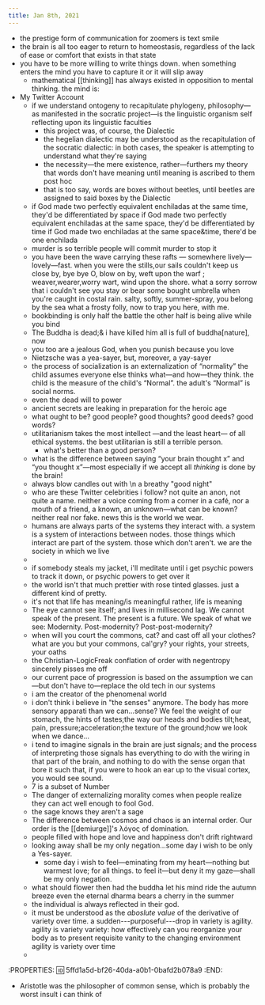 ```yaml
---
title: Jan 8th, 2021
---
```

- the prestige form of communication for zoomers is text smile
- the brain is all too eager to return to homeostasis, regardless of the lack of ease or comfort that exists in that state
- you have to be more willing to write things down. when something enters the mind you have to capture it or it will slip away
  - mathematical [[thinking]] has always existed in opposition to mental thinking. the mind is:
- My Twitter Account
  - if we understand ontogeny to recapitulate phylogeny, philosophy—as manifested in the socratic project—is the linguistic organism self reflecting upon its linguistic faculties
    - this project was, of course, the Dialectic
    - the hegelian dialectic may be understood as the recapitulation of the socratic dialectic: in both cases, the speaker is attempting to understand what they're saying
    - the necessity—the mere existence, rather—furthers my theory that words don't have meaning until meaning is ascribed to them post hoc
    - that is too say, words are boxes without beetles, until beetles are assigned to said boxes by the Dialectic
  - if God made two perfectly equivalent enchiladas at the same time, they'd be differentiated by space
if God made two perfectly equivalent enchiladas at the same space, they'd be differentiated by time
if God made two enchiladas at the same space&amp;time, there'd be one enchilada
  - murder is so terrible people will commit murder to stop it
  - you have been the wave
carrying these rafts — somewhere
      lively—lovely—fast.
when you were the stills,our sails
       couldn't keep us close
                                         by, bye bye
                     O, blow on by,
weft upon the warf ;
weaver,wearer,worry wart,
wind upon the shore.
what a sorry sorrow that
i couldn't see you stay
or bear some bought umbrella when
you're caught in costal rain.
salty, softly, summer-spray,
you belong by the sea
what a frosty folly, now
to trap you here,
with me.
  - bookbinding is only half the battle
the other half is being alive while you bind
  - The Buddha is dead;&amp; i have killed him
all is full of buddha[nature], now
  - you too are a jealous God, when you punish because you love
  - Nietzsche was a yea-sayer, but, moreover, a yay-sayer
  - the process of socialization is an externalization of “normality”
the child assumes everyone else thinks what—and how—they think. the child is the measure of the child's “Normal”.
the adult's “Normal” is social norms.
  - even the dead will to power
  - ancient secrets are leaking in preparation for the heroic age
  - what ought to be?
good people? good thoughts? good deeds? good words?
  - utilitarianism takes the most intellect
—and the least heart—
of all ethical systems.
the best utilitarian is still a terrible person.
    - what's better than a good person?
  - what is the difference between saying “your brain thought x” and “you thought x”—most especially if we accept all *thinking* is done by the brain!
  - always blow candles out with \n a breathy "good night"
  - who are these Twitter celebrities i follow?
not quite an anon, not quite a name.
neither a voice coming from a corner in a café, nor a mouth of a friend, a known, an unknown—what can be known?
neither real nor fake. news
this is the world we wear.
  - humans are always parts of the systems they interact with.
a system is a system of interactions between nodes.
those things which interact are part of the system. those which don't aren't.
we are the society in which we live
  -
  - if somebody steals my jacket, i'll meditate until i get psychic powers to track it down, or psychic powers to get over it
  - the world isn't that much prettier with rose tinted glasses. just a different kind of pretty.
  - it's not that life has meaning/is meaningful
rather, life is meaning
  - The eye cannot see itself; and lives in millisecond lag.
We cannot speak of the present. The present is a future. We speak of what we see:
Modernity. Post-modernity? Post-post-modernity?
  - when will you court the commons, cat?
and cast off all your clothes?
what are you but your commons, cal'gry?
your rights, your streets, your oaths
  - the Christian-LogicFreak conflation of order with negentropy sincerely pisses me off
  - our current pace of progression is based on the assumption we can—but don't have to—replace the old tech in our systems
  - i am the creator of the phenomenal world
  - i don't think i believe in "the senses" anymore. The body has more sensory apparati than we can…sense? We feel the weight of our stomach, the hints of tastes;the way our heads and bodies tilt;heat, pain, pressure;acceleration;the texture of the ground;how we look when we dance…
  - i tend to imagine signals in the brain are just signals; and the process of interpreting those signals has everything to do with the wiring in that part of the brain, and nothing to do with the sense organ that bore it
such that, if you were to hook an ear up to the visual cortex, you would see sound.
  - 7 is a subset of Number
  - The danger of externalizing morality comes when people realize they can act well enough to fool God.
  - the sage knows they aren't a sage
  - The difference between cosmos and chaos is an internal order.
Our order is the [[demiurge]]'s λόγος of domination.
  - people filled with hope and love and happiness don't drift rightward
  - looking away shall be my only negation…some day i wish to be only a Yes-sayer.
    - some day i wish to feel—eminating from my heart—nothing but warmest love; for all things. to feel it—but deny it my gaze—shall be my only negation.
  - what should flower then
had the buddha let his mind
ride the autumn breeze
even the eternal dharma
bears a cherry in the summer
  - the individual is always reflected in their god.
  - it must be understood as the *aboslute value* of the derivative of variety over time. a sudden---purposeful---drop in variety is agility.
agility is variety variety: how effectively can you reorganize your body as to present requisite vanity to the changing environment
agility is variety over time
  - 
:PROPERTIES:
:id: 5ffd1a5d-bf26-40da-a0b1-0bafd2b078a9
:END:
  - Aristotle was the philosopher of common sense, which is probably the worst insult i can think of
